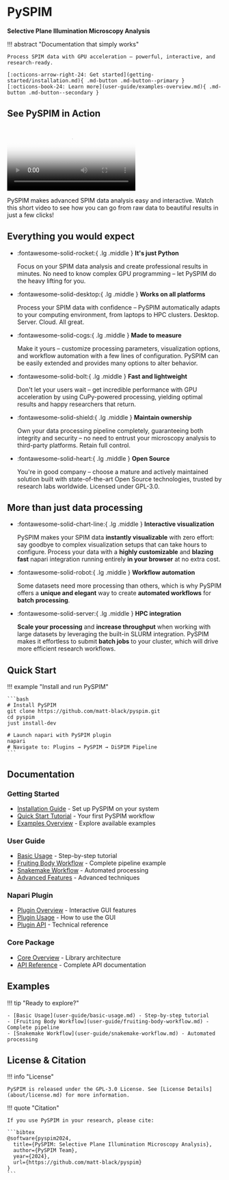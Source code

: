 # PySPIM

**Selective Plane Illumination Microscopy Analysis**

!!! abstract "Documentation that simply works"

    Process SPIM data with GPU acceleration – powerful, interactive, and research-ready.

    [:octicons-arrow-right-24: Get started](getting-started/installation.md){ .md-button .md-button--primary }
    [:octicons-book-24: Learn more](user-guide/examples-overview.md){ .md-button .md-button--secondary }

<div class="mdx-video-showcase">
  <h2>See PySPIM in Action</h2>
  <div class="mdx-video-container">
    <video controls preload="metadata" poster="media/example_view.png">
      <source src="media/example_usage.mp4" type="video/mp4">
      Your browser does not support the video tag.
    </video>
  </div>
  <p>PySPIM makes advanced SPIM data analysis easy and interactive. Watch this short video to see how you can go from raw data to beautiful results in just a few clicks!</p>
</div>

## Everything you would expect

<div class="grid cards" markdown>

-   :fontawesome-solid-rocket:{ .lg .middle } __It's just Python__
    
    Focus on your SPIM data analysis and create professional results in minutes. No need to know complex GPU programming – let PySPIM do the heavy lifting for you.

-   :fontawesome-solid-desktop:{ .lg .middle } __Works on all platforms__
    
    Process your SPIM data with confidence – PySPIM automatically adapts to your computing environment, from laptops to HPC clusters. Desktop. Server. Cloud. All great.

-   :fontawesome-solid-cogs:{ .lg .middle } __Made to measure__
    
    Make it yours – customize processing parameters, visualization options, and workflow automation with a few lines of configuration. PySPIM can be easily extended and provides many options to alter behavior.

-   :fontawesome-solid-bolt:{ .lg .middle } __Fast and lightweight__
    
    Don't let your users wait – get incredible performance with GPU acceleration by using CuPy-powered processing, yielding optimal results and happy researchers that return.

-   :fontawesome-solid-shield:{ .lg .middle } __Maintain ownership__
    
    Own your data processing pipeline completely, guaranteeing both integrity and security – no need to entrust your microscopy analysis to third-party platforms. Retain full control.

-   :fontawesome-solid-heart:{ .lg .middle } __Open Source__
    
    You're in good company – choose a mature and actively maintained solution built with state-of-the-art Open Source technologies, trusted by research labs worldwide. Licensed under GPL-3.0.

</div>

## More than just data processing

<div class="grid cards" markdown>

-   :fontawesome-solid-chart-line:{ .lg .middle } __Interactive visualization__
    
    PySPIM makes your SPIM data **instantly visualizable** with zero effort: say goodbye to complex visualization setups that can take hours to configure. Process your data with a **highly customizable** and **blazing fast** napari integration running entirely **in your browser** at no extra cost.

-   :fontawesome-solid-robot:{ .lg .middle } __Workflow automation__
    
    Some datasets need more processing than others, which is why PySPIM offers a **unique and elegant** way to create **automated workflows** for **batch processing**.

-   :fontawesome-solid-server:{ .lg .middle } __HPC integration__
    
    **Scale your processing** and **increase throughput** when working with large datasets by leveraging the built-in SLURM integration. PySPIM makes it effortless to submit **batch jobs** to your cluster, which will drive more efficient research workflows.

</div>

## Quick Start

!!! example "Install and run PySPIM"

    ```bash
    # Install PySPIM
    git clone https://github.com/matt-black/pyspim.git
    cd pyspim
    just install-dev

    # Launch napari with PySPIM plugin
    napari
    # Navigate to: Plugins → PySPIM → DiSPIM Pipeline
    ```

## Documentation

<div class="grid" markdown>

<div markdown>

### Getting Started
- [Installation Guide](getting-started/installation.md) - Set up PySPIM on your system
- [Quick Start Tutorial](getting-started/quickstart.md) - Your first PySPIM workflow
- [Examples Overview](user-guide/examples-overview.md) - Explore available examples

### User Guide
- [Basic Usage](user-guide/basic-usage.md) - Step-by-step tutorial
- [Fruiting Body Workflow](user-guide/fruiting-body-workflow.md) - Complete pipeline example
- [Snakemake Workflow](user-guide/snakemake-workflow.md) - Automated processing
- [Advanced Features](user-guide/advanced-features.md) - Advanced techniques

</div>

<div markdown>

### Napari Plugin
- [Plugin Overview](packages/napari-pyspim/overview.md) - Interactive GUI features
- [Plugin Usage](packages/napari-pyspim/usage.md) - How to use the GUI
- [Plugin API](packages/napari-pyspim/api.md) - Technical reference

### Core Package
- [Core Overview](packages/pyspim/overview.md) - Library architecture
- [API Reference](packages/pyspim/api.md) - Complete API documentation

</div>

</div>

## Examples

!!! tip "Ready to explore?"

    - [Basic Usage](user-guide/basic-usage.md) - Step-by-step tutorial
    - [Fruiting Body Workflow](user-guide/fruiting-body-workflow.md) - Complete pipeline
    - [Snakemake Workflow](user-guide/snakemake-workflow.md) - Automated processing

## License & Citation

<div class="grid" markdown>

<div markdown>

!!! info "License"

    PySPIM is released under the GPL-3.0 License. See [License Details](about/license.md) for more information.

</div>

<div markdown>

!!! quote "Citation"

    If you use PySPIM in your research, please cite:

    ```bibtex
    @software{pyspim2024,
      title={PySPIM: Selective Plane Illumination Microscopy Analysis},
      author={PySPIM Team},
      year={2024},
      url={https://github.com/matt-black/pyspim}
    }
    ```

</div>

</div> 
